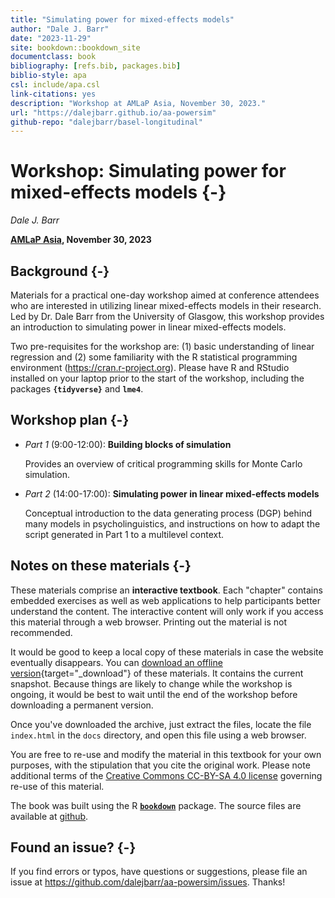 ```yaml
--- 
title: "Simulating power for mixed-effects models"
author: "Dale J. Barr"
date: "2023-11-29"
site: bookdown::bookdown_site
documentclass: book
bibliography: [refs.bib, packages.bib]
biblio-style: apa
csl: include/apa.csl
link-citations: yes
description: "Workshop at AMLaP Asia, November 30, 2023."
url: "https://dalejbarr.github.io/aa-powersim"
github-repo: "dalejbarr/basel-longitudinal"
---
```




# Workshop: Simulating power for mixed-effects models {-}

*Dale J. Barr*

**[AMLaP Asia](http://ling.cuhk.edu.hk/amlap.asia/), November 30, 2023**

## Background {-}

Materials for a practical one-day workshop aimed at conference attendees who are interested in utilizing linear mixed-effects models in their research. Led by Dr. Dale Barr from the University of Glasgow, this workshop provides an introduction to simulating power in linear mixed-effects models.

Two pre-requisites for the workshop are: (1) basic understanding of linear regression and (2) some familiarity with the R statistical programming environment (https://cran.r-project.org). Please have R and RStudio installed on your laptop prior to the start of the workshop, including the packages **`{tidyverse}`** and **`lme4`**. 

## Workshop plan {-}

- *Part 1* (9:00-12:00): **Building blocks of simulation**

  Provides an overview of critical programming skills for Monte Carlo simulation.

- *Part 2* (14:00-17:00): **Simulating power in linear mixed-effects models**

  Conceptual introduction to the data generating process (DGP) behind many models in psycholinguistics, and instructions on how to adapt the script generated in Part 1 to a multilevel context.

## Notes on these materials {-}

These materials comprise an **interactive textbook**. Each "chapter" contains embedded exercises as well as web applications to help participants better understand the content. The interactive content will only work if you access this material through a web browser. Printing out the material is not recommended. 

It would be good to keep a local copy of these materials in case the website eventually disappears. You can [download an offline version](amlap-asia-power-simulation.zip){target="_download"} of these materials. It contains the current snapshot. Because things are likely to change while the workshop is ongoing, it would be best to wait until the end of the workshop before downloading a permanent version.

Once you've downloaded the archive, just extract the files, locate the file `index.html` in the `docs` directory, and open this file using a web browser.

You are free to re-use and modify the material in this textbook for your own purposes, with the stipulation that you cite the original work. Please note additional terms of the [Creative Commons CC-BY-SA 4.0 license](https://creativecommons.org/licenses/by-sa/4.0/) governing re-use of this material.

The book was built using the R [**`bookdown`**](https://bookdown.org) package. The source files are available at [github](https://github.com/dalejbarr/aa-powersim).

## Found an issue? {-}

If you find errors or typos, have questions or suggestions, please file an issue at <https://github.com/dalejbarr/aa-powersim/issues>. Thanks!
